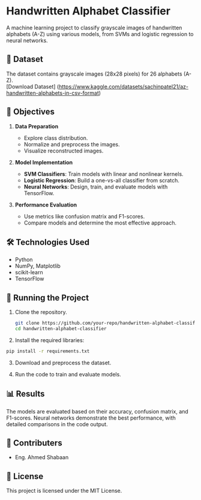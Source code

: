 # Handwritten Alphabet Classifier  
A machine learning project to classify grayscale images of handwritten alphabets (A-Z) using various models, from SVMs and logistic regression to neural networks.  


## 📂 Dataset  
The dataset contains grayscale images (28x28 pixels) for 26 alphabets (A-Z).  
[Download Dataset] (https://www.kaggle.com/datasets/sachinpatel21/az-handwritten-alphabets-in-csv-format)  


## 🎯 Objectives  
1. **Data Preparation**  
   - Explore class distribution.  
   - Normalize and preprocess the images.  
   - Visualize reconstructed images.  

2. **Model Implementation**  
   - **SVM Classifiers**: Train models with linear and nonlinear kernels.  
   - **Logistic Regression**: Build a one-vs-all classifier from scratch.  
   - **Neural Networks**: Design, train, and evaluate models with TensorFlow.  

3. **Performance Evaluation**  
   - Use metrics like confusion matrix and F1-scores.  
   - Compare models and determine the most effective approach.  


## 🛠️ Technologies Used  
- Python  
- NumPy, Matplotlib  
- scikit-learn  
- TensorFlow  


## 🚀 Running the Project  
1. Clone the repository.  
   ```bash
   git clone https://github.com/your-repo/handwritten-alphabet-classifier.git
   cd handwritten-alphabet-classifier
   ```
2. Install the required libraries:
```bash
pip install -r requirements.txt
```
3. Download and preprocess the dataset.

4. Run the code to train and evaluate models.


## 📊 Results
The models are evaluated based on their accuracy, confusion matrix, and F1-scores. Neural networks demonstrate the best performance, with detailed comparisons in the code output.

## 🤝 Contributers
- Eng. Ahmed Shabaan

## 📜 License
This project is licensed under the MIT License.

